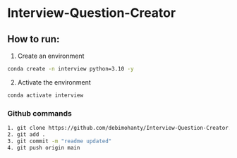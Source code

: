# Interview-Question-Creator

## How to run:

1. Create an environment
```bash
conda create -n interview python=3.10 -y
```
2. Activate the environment
```bash
conda activate interview
```

### Github commands
```bash
1. git clone https://github.com/debimohanty/Interview-Question-Creator.git
2. git add .
3. git commit -m "readme updated"
4. git push origin main
```